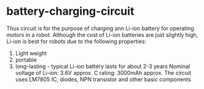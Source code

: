 # battery-charging-circuit
Thus circuit is for the purpose of charging ann Li-ion battery for operating motors in a robot. 
Although the cost of Li-ion batteries are just slightly high, Li-ion is best for robots due to the following properties:
1. Light weight
2. portable 
3. long-lasting - typical Li-ion battery lasts for about 2-3 years
Nominal voltage of Li-ion: 3.6V approx.
C rating: 3000mAh approx.
The circuit uses LM7805 IC, diodes, NPN transistor and other basic components 
